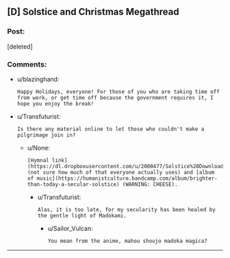 ## [D] Solstice and Christmas Megathread

### Post:

[deleted]

### Comments:

- u/blazinghand:
  ```
  Happy Holidays, everyone! For those of you who are taking time off from work, or get time off because the government requires it, I hope you enjoy the break!
  ```

- u/Transfuturist:
  ```
  Is there any material online to let those who couldn't make a pilgrimage join in?
  ```

  - u/None:
    ```
    [Hymnal link](https://dl.dropboxusercontent.com/u/2000477/Solstice%20Downloads/Solstice_2013_hymnal_facingPages.pdf) (not sure how much of that everyone actually uses) and [album of music](https://humanistculture.bandcamp.com/album/brighter-than-today-a-secular-solstice) (WARNING: CHEESE).
    ```

    - u/Transfuturist:
      ```
      Alas, it is too late, for my secularity has been healed by the gentle light of Madokami.
      ```

      - u/Sailor_Vulcan:
        ```
        You mean from the anime, mahou shoujo madoka magica?
        ```

---

